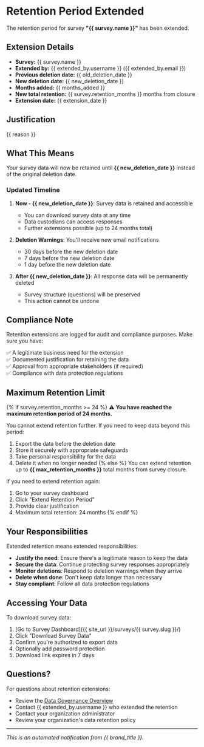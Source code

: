 # Retention Period Extended

The retention period for survey **"{{ survey.name }}"** has been extended.

## Extension Details

- **Survey:** {{ survey.name }}
- **Extended by:** {{ extended_by.username }} ({{ extended_by.email }})
- **Previous deletion date:** {{ old_deletion_date }}
- **New deletion date:** {{ new_deletion_date }}
- **Months added:** {{ months_added }}
- **New total retention:** {{ survey.retention_months }} months from closure
- **Extension date:** {{ extension_date }}

## Justification

{{ reason }}

## What This Means

Your survey data will now be retained until **{{ new_deletion_date }}** instead of the original deletion date.

### Updated Timeline

1. **Now - {{ new_deletion_date }}**: Survey data is retained and accessible
   - You can download survey data at any time
   - Data custodians can access responses
   - Further extensions possible (up to 24 months total)

2. **Deletion Warnings**: You'll receive new email notifications
   - 30 days before the new deletion date
   - 7 days before the new deletion date
   - 1 day before the new deletion date

3. **After {{ new_deletion_date }}**: All response data will be permanently deleted
   - Survey structure (questions) will be preserved
   - This action cannot be undone

## Compliance Note

Retention extensions are logged for audit and compliance purposes. Make sure you have:

✅ A legitimate business need for the extension  
✅ Documented justification for retaining the data  
✅ Approval from appropriate stakeholders (if required)  
✅ Compliance with data protection regulations

## Maximum Retention Limit

{% if survey.retention_months >= 24 %}
⚠️ **You have reached the maximum retention period of 24 months.**

You cannot extend retention further. If you need to keep data beyond this period:

1. Export the data before the deletion date
2. Store it securely with appropriate safeguards
3. Take personal responsibility for the data
4. Delete it when no longer needed
{% else %}
You can extend retention up to **{{ max_retention_months }}** total months from survey closure.

If you need to extend retention again:

1. Go to your survey dashboard
2. Click "Extend Retention Period"
3. Provide clear justification
4. Maximum total retention: 24 months
{% endif %}

## Your Responsibilities

Extended retention means extended responsibilities:

- **Justify the need**: Ensure there's a legitimate reason to keep the data
- **Secure the data**: Continue protecting survey responses appropriately
- **Monitor deletions**: Respond to deletion warnings when they arrive
- **Delete when done**: Don't keep data longer than necessary
- **Stay compliant**: Follow all data protection regulations

## Accessing Your Data

To download survey data:

1. [Go to Survey Dashboard]({{ site_url }}/surveys/{{ survey.slug }}/)
2. Click "Download Survey Data"
3. Confirm you're authorized to export data
4. Optionally add password protection
5. Download link expires in 7 days

## Questions?

For questions about retention extensions:

- Review the [Data Governance Overview](/docs/data-governance-overview/)
- Contact {{ extended_by.username }} who extended the retention
- Contact your organization administrator
- Review your organization's data retention policy

---

*This is an automated notification from {{ brand_title }}.*
